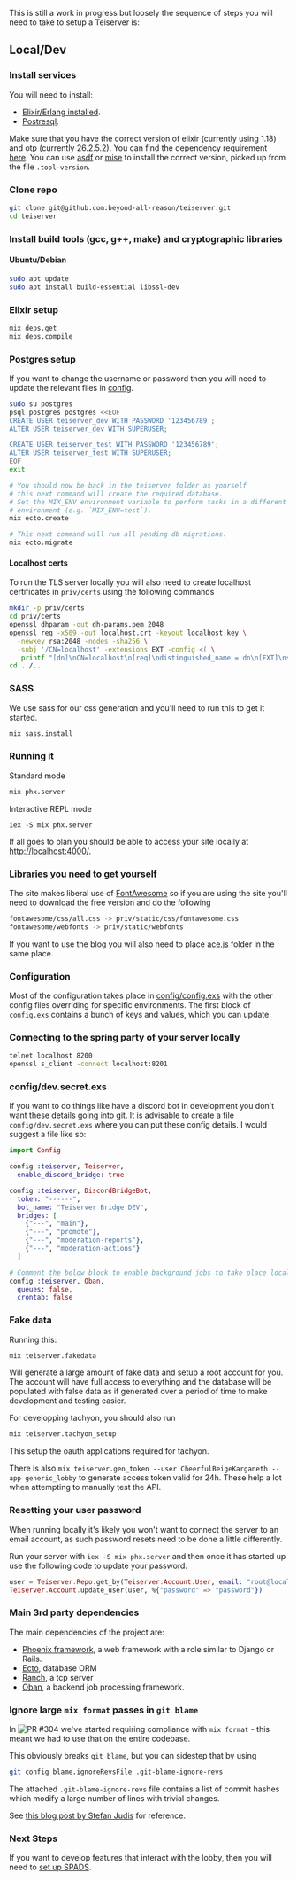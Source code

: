 This is still a work in progress but loosely the sequence of steps you will need to take to setup a Teiserver is:

## Local/Dev
### Install services
You will need to install:
- [Elixir/Erlang installed](https://elixir-lang.org/install.html).
- [Postresql](https://www.postgresql.org/download).

Make sure that you have the correct version of elixir (currently using 1.18) and otp (currently 26.2.5.2). You can find the dependency requirement [here](https://github.com/beyond-all-reason/teiserver/blob/master/mix.exs#L8).
You can use [asdf](https://github.com/asdf-vm/asdf) or [mise](https://mise.jdx.dev/dev-tools/) to install the correct version, picked up from the file `.tool-version`.


### Clone repo
```bash
git clone git@github.com:beyond-all-reason/teiserver.git
cd teiserver
```

### Install build tools (gcc, g++, make) and cryptographic libraries
#### Ubuntu/Debian
```bash
sudo apt update
sudo apt install build-essential libssl-dev
```

### Elixir setup
```bash
mix deps.get
mix deps.compile
```

### Postgres setup
If you want to change the username or password then you will need to update the relevant files in [config](/config).
```bash
sudo su postgres
psql postgres postgres <<EOF
CREATE USER teiserver_dev WITH PASSWORD '123456789';
ALTER USER teiserver_dev WITH SUPERUSER;

CREATE USER teiserver_test WITH PASSWORD '123456789';
ALTER USER teiserver_test WITH SUPERUSER;
EOF
exit

# You should now be back in the teiserver folder as yourself
# this next command will create the required database.
# Set the MIX_ENV environment variable to perform tasks in a different mix
# environment (e.g. `MIX_ENV=test`).
mix ecto.create

# This next command will run all pending db migrations.
mix ecto.migrate
```

#### Localhost certs
To run the TLS server locally you will also need to create localhost certificates in `priv/certs` using the following commands

```bash
mkdir -p priv/certs
cd priv/certs
openssl dhparam -out dh-params.pem 2048
openssl req -x509 -out localhost.crt -keyout localhost.key \
  -newkey rsa:2048 -nodes -sha256 \
  -subj '/CN=localhost' -extensions EXT -config <( \
   printf "[dn]\nCN=localhost\n[req]\ndistinguished_name = dn\n[EXT]\nsubjectAltName=DNS:localhost\nkeyUsage=digitalSignature\nextendedKeyUsage=serverAuth")
cd ../..
```

### SASS
We use sass for our css generation and you'll need to run this to get it started.
```bash
mix sass.install
```

### Running it
Standard mode
```bash
mix phx.server
```

Interactive REPL mode
```
iex -S mix phx.server
```
If all goes to plan you should be able to access your site locally at [http://localhost:4000/](http://localhost:4000/).

### Libraries you need to get yourself
The site makes liberal use of [FontAwesome](https://fontawesome.com/) so if you are using the site you'll need to download the free version and do the following
```bash
fontawesome/css/all.css -> priv/static/css/fontawesome.css
fontawesome/webfonts -> priv/static/webfonts
```

If you want to use the blog you will also need to place [ace.js](https://ace.c9.io/) folder in the same place.

### Configuration
Most of the configuration takes place in [config/config.exs](config/config.exs) with the other config files overriding for specific environments. The first block of `config.exs` contains a bunch of keys and values, which you can update.

### Connecting to the spring party of your server locally
```bash
telnet localhost 8200
openssl s_client -connect localhost:8201
```

### config/dev.secret.exs
If you want to do things like have a discord bot in development you don't want these details going into git. It is advisable to create a file `config/dev.secret.exs` where you can put these config details. I would suggest a file like so:
```elixir
import Config

config :teiserver, Teiserver,
  enable_discord_bridge: true

config :teiserver, DiscordBridgeBot,
  token: "------",
  bot_name: "Teiserver Bridge DEV",
  bridges: [
    {"---", "main"},
    {"---", "promote"},
    {"---", "moderation-reports"},
    {"---", "moderation-actions"}
  ]

# Comment the below block to enable background jobs to take place locally
config :teiserver, Oban,
  queues: false,
  crontab: false

```

### Fake data
Running this:
```bash
mix teiserver.fakedata
```

Will generate a large amount of fake data and setup a root account for you. The account will have full access to everything and the database will be populated with false data as if generated over a period of time to make development and testing easier.

For developping tachyon, you should also run
```bash
mix teiserver.tachyon_setup
```
This setup the oauth applications required for tachyon.

There is also `mix teiserver.gen_token --user CheerfulBeigeKarganeth --app generic_lobby` to generate access token valid for 24h. These help a lot when attempting to manually test the API.


### Resetting your user password
When running locally it's likely you won't want to connect the server to an email account, as such password resets need to be done a little differently.

Run your server with `iex -S mix phx.server` and then once it has started up use the following code to update your password.

```elixir
user = Teiserver.Repo.get_by(Teiserver.Account.User, email: "root@localhost")
Teiserver.Account.update_user(user, %{"password" => "password"})
```

### Main 3rd party dependencies
The main dependencies of the project are:
- [Phoenix framework](https://www.phoenixframework.org/), a web framework with a role similar to Django or Rails.
- [Ecto](https://github.com/elixir-ecto/ecto), database ORM
- [Ranch](https://github.com/ninenines/ranch), a tcp server
- [Oban](https://github.com/sorentwo/oban), a backend job processing framework.

### Ignore large `mix format` passes in `git blame`
In ![PR #304](https://github.com/beyond-all-reason/teiserver/pull/304) we've started requiring compliance with `mix format` - this meant we had to use that on the entire codebase.

This obviously breaks `git blame`, but you can sidestep that by using
```bash
git config blame.ignoreRevsFile .git-blame-ignore-revs
```

The attached `.git-blame-ignore-revs` file contains a list of commit hashes which modify a large number of lines with trivial changes.

See [this blog post by Stefan Judis](https://www.stefanjudis.com/today-i-learned/how-to-exclude-commits-from-git-blame/) for reference.

### Next Steps
If you want to develop features that interact with the lobby, then you will need to [set up SPADS](/documents/guides/spads_install.md).
